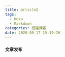 ```yaml
---
title: article2
tags:
  - Hexo
  - Markdown
categories: 搭建博客
date: 2020-05-17 15:19:26
---
```


#### 文章发布